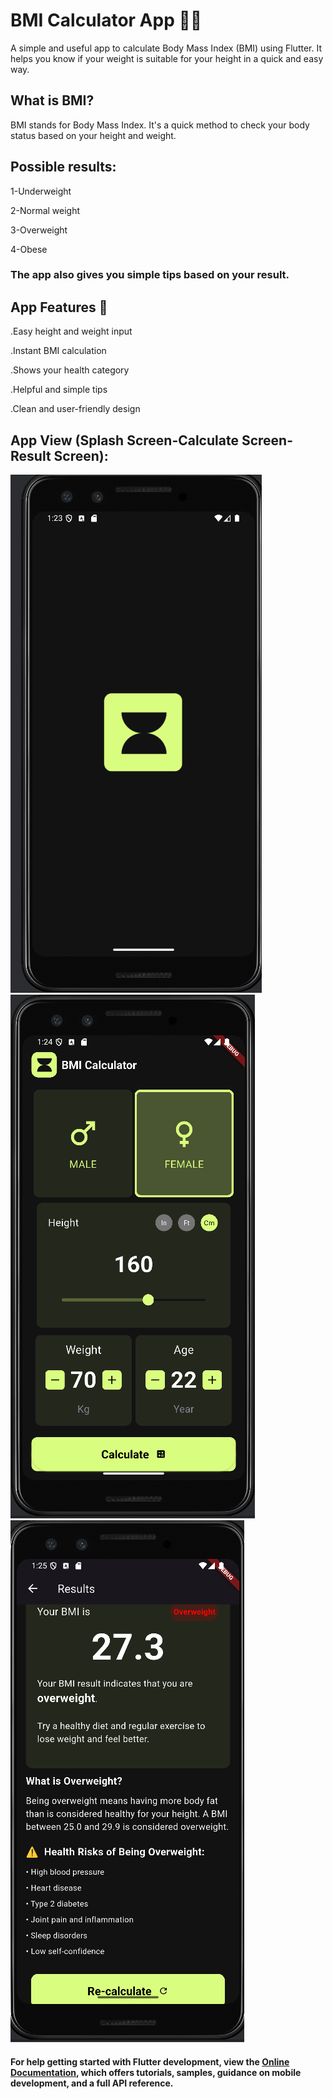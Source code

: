 # BMI Calculator App 🧮💪

A simple and useful app to calculate Body Mass Index (BMI) using Flutter.
It helps you know if your weight is suitable for your height in a quick and easy way.

## What is BMI?

BMI stands for Body Mass Index.
It's a quick method to check your body status based on your height and weight.

## Possible results:

1-Underweight

2-Normal weight

3-Overweight

4-Obese

### The app also gives you simple tips based on your result.

## App Features 🚀

.Easy height and weight input

.Instant BMI calculation

.Shows your health category

.Helpful and simple tips

.Clean and user-friendly design

## App View (Splash Screen-Calculate Screen-Result Screen):

![image alt](https://github.com/shahd-tareq/Bmi-Calculator/blob/main/Splash%20Screen.png?raw=true)
![image alt](https://github.com/shahd-tareq/Bmi-Calculator/blob/main/Calculate.png?raw=true) 
![image alt](https://github.com/shahd-tareq/Bmi-Calculator/blob/main/Result.png?raw=true)

#### For help getting started with Flutter development, view the [Online Documentation](https://docs.flutter.dev/), which offers tutorials, samples, guidance on mobile development, and a full API reference.


